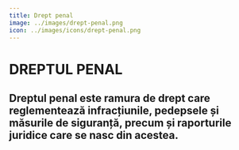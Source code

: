 ```yaml
---
title: Drept penal
image: ../images/drept-penal.png
icon: ../images/icons/drept-penal.png
---
```


# DREPTUL PENAL

## Dreptul penal este ramura de drept care reglementează infracțiunile, pedepsele și măsurile de siguranță, precum și raporturile juridice care se nasc din acestea.
